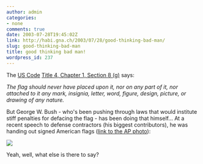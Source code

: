 ```yaml
---
author: admin
categories:
- none
comments: true
date: 2003-07-28T19:45:02Z
link: http://habi.gna.ch/2003/07/28/good-thinking-bad-man/
slug: good-thinking-bad-man
title: good thinking bad man!
wordpress_id: 237
---
```


The [US Code](http://www4.law.cornell.edu/uscode/) [Title 4, Chapter 1, Section 8 (g)](http://www4.law.cornell.edu/uscode/4/8.html) says:



_The flag should never have placed upon it, nor on any part of it, nor attached to it any mark, insignia, letter, word, figure, design, picture, or drawing of any nature._



But George W. Bush - who's been pushing through laws that would institute stiff penalties for defacing the flag - has been doing that himself... At a recent speech to defense contractors (his biggest contributors), he was handing out signed American flags ([link to the AP photo](http://story.news.yahoo.com/news?tmpl=story&u=/030725/168/4s8z4.html)):   


[![](http://habi.gna.ch/blog/images/bush-tm.jpg)](http://habi.gna.ch/blog/images/bush.jpg)  


Yeah, well, what else is there to say?
